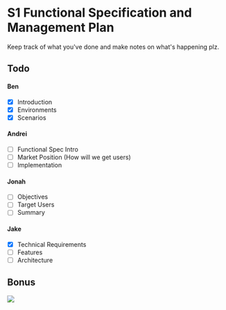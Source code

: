 # S1 Functional Specification and Management Plan

Keep track of what you've done and make notes on what's happening plz.

## Todo

#### Ben

* [x] Introduction
* [x] Environments
* [X] Scenarios

#### Andrei

* [ ] Functional Spec Intro
* [ ] Market Position (How will we get users)
* [ ] Implementation

#### Jonah

* [ ] Objectives
* [ ] Target Users
* [ ] Summary

#### Jake

* [x] Technical Requirements
* [ ] Features
* [ ] Architecture

## Bonus

![](http://imgs.xkcd.com/comics/tasks.png)
